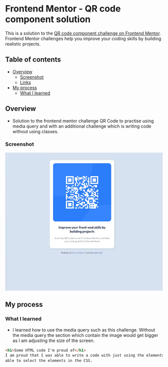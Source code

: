 # Frontend Mentor - QR code component solution

This is a solution to the [QR code component challenge on Frontend Mentor](https://www.frontendmentor.io/challenges/qr-code-component-iux_sIO_H). Frontend Mentor challenges help you improve your coding skills by building realistic projects.

## Table of contents

- [Overview](#overview)
  - [Screenshot](#screenshot)
  - [Links](#links)
- [My process](#my-process)
  - [What I learned](#what-i-learned)

## Overview

- Solution to the frontend mentor challenge QR Code to practise using media query and with an additional challenge which is writing code without using classes.

### Screenshot

![](/images/qr-code-solution.jpg)

## My process

### What I learned

- I learned how to use the media query such as this challenge. Without the media query the section which contain the image would get bigger as I am adjusting the size of the screen.

```html
<h1>Some HTML code I'm proud of</h1>
I am proud that I was able to write a code with just using the elements and be
able to select the elements in the CSS.
```
